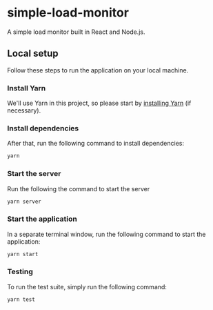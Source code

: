 # simple-load-monitor

A simple load monitor built in React and Node.js.

## Local setup

Follow these steps to run the application on your local machine.

### Install Yarn

We'll use Yarn in this project, so please start by [installing Yarn](https://yarnpkg.com/en/docs/install) (if necessary).

### Install dependencies

After that, run the following command to install dependencies:

```bash
yarn
```

### Start the server

Run the following the command to start the server

```bash
yarn server
```

### Start the application

In a separate terminal window, run the following command to start the application:

```bash
yarn start
```

### Testing

To run the test suite, simply run the following command:

```bash
yarn test
```
